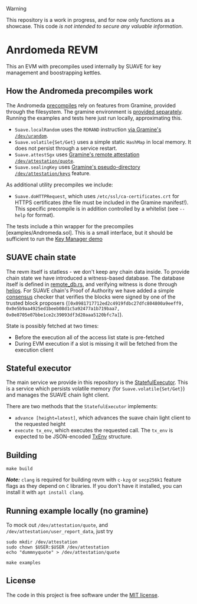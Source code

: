 > [!WARNING]
> This repository is a work in progress, and for now only functions as a showcase. This code *is not intended to secure any valuable information*.

# Anrdomeda REVM

This an EVM with precompiles used internally by SUAVE for key management and boostrapping kettles.

## How the Andromeda precompiles work

The Andromeda [precompiles](src/precompiles/) rely on features from Gramine, provided through the filesystem. The gramine environment is [provided separately](https://github.com/flashbots/gramine-andromeda-revm). Running the examples and tests here just run locally, approximating this.

- `Suave.localRandom` uses the `RDRAND` instruction [via Gramine's `/dev/urandom`](https://gramine.readthedocs.io/en/stable/devel/features.html#randomness).
- `Suave.volatile{Set/Get}` uses a simple static `HashMap` in local memory. It does not persist through a service restart.
- `Suave.attestSgx` uses [Gramine's remote attestation `/dev/attestation/quote`](https://gramine.readthedocs.io/en/stable/devel/features.html#attestation).
- `Suave.sealingKey` uses [Gramine's pseudo-directory `/dev/attestation/keys`](https://gramine.readthedocs.io/en/stable/devel/features.html#attestation) feature.

As additional utility precompiles we include:
- `Suave.doHTTPRequest`, which uses `/etc/ssl/ca-certificates.crt` for HTTPS certificates (the file must be included in the Gramine manifest!). This specific precompile is in addition controlled by a whitelist (see `--help` for format).

The tests include a thin wrapper for the precompiles [examples/Andromeda.sol]. This is a small interface, but it should be sufficient to run the [Key Manager demo](https://github.com/flashbots/andromeda-sirrah-contracts/)

## SUAVE chain state

The revm itself is statless - we don't keep any chain data inside. To provide chain state we have introduced a witness-based database. The database itself is defined in [remote_db.rs](src/remote_db.rs), and verifying witness is done through [helios](https://github.com/a16z/helios). For SUAVE chain's Proof of Authority we have added a simple [consensus](src/consensus.rs) checker that verifies the blocks were signed by one of the trusted block proposers (`[0x0981717712ed2c4919fdbc27dfc804800a9eeff9, 0x0e5b9aa4925ed1beeb08d1c5a92477a1b719baa7, 0x0e8705e07bbe1ce2c39093df3d20aaa5120bfc7a]`).

State is possibly fetched at two times:
* Before the execution all of the access list state is pre-fetched
* During EVM execution if a slot is missing it will be fetched from the execution client

## Stateful executor

The main service we provide in this repository is the [StatefulExecutor](src/stateful.rs). This is a service which persists volatile memory (for `Suave.volatile{Set/Get}`) and manages the SUAVE chain light client.  

There are two methods that the `StatefulExecutor` implements:
* `advance [height=latest]`, which advances the suave chain light client to the requested height
* `execute tx_env`, which executes the requested call. The `tx_env` is expected to be JSON-encoded [TxEnv](https://github.com/flashbots/revm/blob/extensible-precompiles/crates/primitives/src/env.rs#L509) structure.

## Building
```shell
make build
```

**_Note:_** `clang` is required for building revm with `c-kzg` or `secp256k1` feature flags as they depend on `C` libraries. If you don't have it installed, you can install it with `apt install clang`.

## Running example locally (no gramine)

To mock out `/dev/attestation/quote`, and `/dev/attestation/user_report_data`, just try
```shell
sudo mkdir /dev/attestation
sudo chown $USER:$USER /dev/attestation
echo "dummnyquote" > /dev/attestation/quote
```

```shell
make examples
```

## License

The code in this project is free software under the [MIT license](LICENSE).

